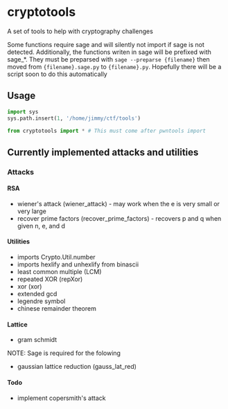 # cryptotools
A set of tools to help with cryptography challenges

Some functions require sage and will silently not import if sage is not detected. Additionally, the functions writen in sage will be prefixed with sage_*. They must be preparsed with `sage --preparse {filename}` then moved from `{filename}.sage.py` to `{filename}.py`. Hopefully there will be a script soon to do this automatically 

## Usage
```python
import sys
sys.path.insert(1, '/home/jimmy/ctf/tools')

from cryptotools import * # This must come after pwntools import
```

## Currently implemented attacks and utilities

### Attacks

#### RSA
- wiener's attack (wiener_attack) - may work when the e is very small or very large
- recover prime factors (recover_prime_factors) - recovers p and q when given n, e, and d

#### Utilities

- imports Crypto.Util.number
- imports hexlify and unhexlify from binascii
- least common multiple (LCM)
- repeated XOR (repXor)
- xor (xor)
- extended gcd
- legendre symbol
- chinese remainder theorem

#### Lattice

- gram schmidt 

NOTE: Sage is required for the folowing
- gaussian lattice reduction (gauss_lat_red)

#### Todo
- implement copersmith's attack
